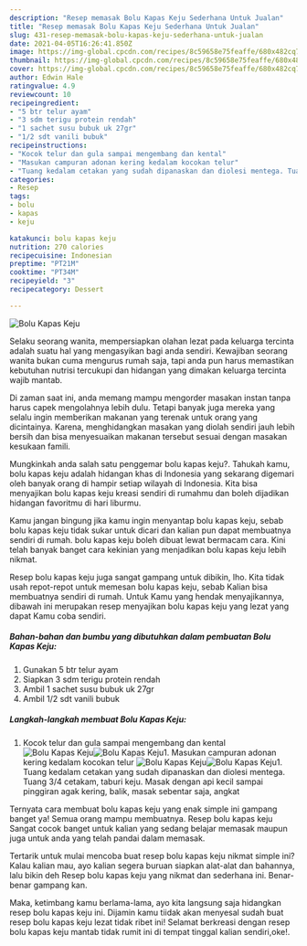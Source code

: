 ```yaml
---
description: "Resep memasak Bolu Kapas Keju Sederhana Untuk Jualan"
title: "Resep memasak Bolu Kapas Keju Sederhana Untuk Jualan"
slug: 431-resep-memasak-bolu-kapas-keju-sederhana-untuk-jualan
date: 2021-04-05T16:26:41.850Z
image: https://img-global.cpcdn.com/recipes/8c59658e75feaffe/680x482cq70/bolu-kapas-keju-foto-resep-utama.jpg
thumbnail: https://img-global.cpcdn.com/recipes/8c59658e75feaffe/680x482cq70/bolu-kapas-keju-foto-resep-utama.jpg
cover: https://img-global.cpcdn.com/recipes/8c59658e75feaffe/680x482cq70/bolu-kapas-keju-foto-resep-utama.jpg
author: Edwin Hale
ratingvalue: 4.9
reviewcount: 10
recipeingredient:
- "5 btr telur ayam"
- "3 sdm terigu protein rendah"
- "1 sachet susu bubuk uk 27gr"
- "1/2 sdt vanili bubuk"
recipeinstructions:
- "Kocok telur dan gula sampai mengembang dan kental"
- "Masukan campuran adonan kering kedalam kocokan telur"
- "Tuang kedalam cetakan yang sudah dipanaskan dan diolesi mentega. Tuang 3/4 cetakam, taburi keju. Masak dengan api kecil sampai pinggiran agak kering, balik, masak sebentar saja, angkat"
categories:
- Resep
tags:
- bolu
- kapas
- keju

katakunci: bolu kapas keju 
nutrition: 270 calories
recipecuisine: Indonesian
preptime: "PT21M"
cooktime: "PT34M"
recipeyield: "3"
recipecategory: Dessert

---
```



![Bolu Kapas Keju](https://img-global.cpcdn.com/recipes/8c59658e75feaffe/680x482cq70/bolu-kapas-keju-foto-resep-utama.jpg)

Selaku seorang wanita, mempersiapkan olahan lezat pada keluarga tercinta adalah suatu hal yang mengasyikan bagi anda sendiri. Kewajiban seorang  wanita bukan cuma mengurus rumah saja, tapi anda pun harus memastikan kebutuhan nutrisi tercukupi dan hidangan yang dimakan keluarga tercinta wajib mantab.

Di zaman  saat ini, anda memang mampu mengorder masakan instan tanpa harus capek mengolahnya lebih dulu. Tetapi banyak juga mereka yang selalu ingin memberikan makanan yang terenak untuk orang yang dicintainya. Karena, menghidangkan masakan yang diolah sendiri jauh lebih bersih dan bisa menyesuaikan makanan tersebut sesuai dengan masakan kesukaan famili. 



Mungkinkah anda salah satu penggemar bolu kapas keju?. Tahukah kamu, bolu kapas keju adalah hidangan khas di Indonesia yang sekarang digemari oleh banyak orang di hampir setiap wilayah di Indonesia. Kita bisa menyajikan bolu kapas keju kreasi sendiri di rumahmu dan boleh dijadikan hidangan favoritmu di hari liburmu.

Kamu jangan bingung jika kamu ingin menyantap bolu kapas keju, sebab bolu kapas keju tidak sukar untuk dicari dan kalian pun dapat membuatnya sendiri di rumah. bolu kapas keju boleh dibuat lewat bermacam cara. Kini telah banyak banget cara kekinian yang menjadikan bolu kapas keju lebih nikmat.

Resep bolu kapas keju juga sangat gampang untuk dibikin, lho. Kita tidak usah repot-repot untuk memesan bolu kapas keju, sebab Kalian bisa membuatnya sendiri di rumah. Untuk Kamu yang hendak menyajikannya, dibawah ini merupakan resep menyajikan bolu kapas keju yang lezat yang dapat Kamu coba sendiri.

<!--inarticleads1-->

##### Bahan-bahan dan bumbu yang dibutuhkan dalam pembuatan Bolu Kapas Keju:

1. Gunakan 5 btr telur ayam
1. Siapkan 3 sdm terigu protein rendah
1. Ambil 1 sachet susu bubuk uk 27gr
1. Ambil 1/2 sdt vanili bubuk




<!--inarticleads2-->

##### Langkah-langkah membuat Bolu Kapas Keju:

1. Kocok telur dan gula sampai mengembang dan kental
<img src="https://img-global.cpcdn.com/steps/c51eae7b5f933c11/160x128cq70/bolu-kapas-keju-langkah-memasak-1-foto.jpg" alt="Bolu Kapas Keju"><img src="https://img-global.cpcdn.com/steps/3e049e3844fdcb8e/160x128cq70/bolu-kapas-keju-langkah-memasak-1-foto.jpg" alt="Bolu Kapas Keju">1. Masukan campuran adonan kering kedalam kocokan telur
<img src="https://img-global.cpcdn.com/steps/7d7c87dc503eb9a0/160x128cq70/bolu-kapas-keju-langkah-memasak-2-foto.jpg" alt="Bolu Kapas Keju"><img src="https://img-global.cpcdn.com/steps/816c7c26ae98ec60/160x128cq70/bolu-kapas-keju-langkah-memasak-2-foto.jpg" alt="Bolu Kapas Keju">1. Tuang kedalam cetakan yang sudah dipanaskan dan diolesi mentega. Tuang 3/4 cetakam, taburi keju. Masak dengan api kecil sampai pinggiran agak kering, balik, masak sebentar saja, angkat




Ternyata cara membuat bolu kapas keju yang enak simple ini gampang banget ya! Semua orang mampu membuatnya. Resep bolu kapas keju Sangat cocok banget untuk kalian yang sedang belajar memasak maupun juga untuk anda yang telah pandai dalam memasak.

Tertarik untuk mulai mencoba buat resep bolu kapas keju nikmat simple ini? Kalau kalian mau, ayo kalian segera buruan siapkan alat-alat dan bahannya, lalu bikin deh Resep bolu kapas keju yang nikmat dan sederhana ini. Benar-benar gampang kan. 

Maka, ketimbang kamu berlama-lama, ayo kita langsung saja hidangkan resep bolu kapas keju ini. Dijamin kamu tiidak akan menyesal sudah buat resep bolu kapas keju lezat tidak ribet ini! Selamat berkreasi dengan resep bolu kapas keju mantab tidak rumit ini di tempat tinggal kalian sendiri,oke!.

